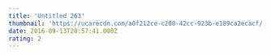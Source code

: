 ```yaml
---
title: 'Untitled 263'
thumbnail: 'https://ucarecdn.com/a0f212ce-c200-42cc-923b-e189ca2ecacf/'
date: 2016-09-13T20:57:41.000Z
rating: 2
---
```


